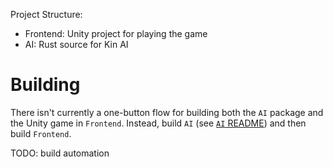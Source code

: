 Project Structure:

* Frontend: Unity project for playing the game
* AI: Rust source for Kin AI

# Building

There isn't currently a one-button flow for building both the `AI` package and the Unity game in `Frontend`. Instead, build `AI` (see [`AI` README](AI/README.md)) and then build `Frontend`.

TODO: build automation
